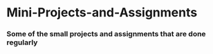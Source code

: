 # Mini-Projects-and-Assignments

### Some of the small projects and assignments that are done regularly
